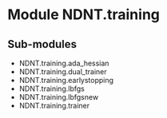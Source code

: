 Module NDNT.training
====================

Sub-modules
-----------
* NDNT.training.ada_hessian
* NDNT.training.dual_trainer
* NDNT.training.earlystopping
* NDNT.training.lbfgs
* NDNT.training.lbfgsnew
* NDNT.training.trainer